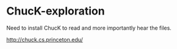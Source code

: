 # ChucK-exploration

Need to install ChucK to read and more importantly hear the files.

http://chuck.cs.princeton.edu/
